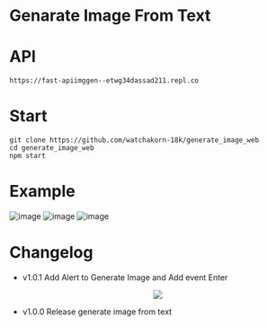 # Genarate Image From Text

# API
```
https://fast-apiimggen--etwg34dassad211.repl.co
```

# Start
```
git clone https://github.com/watchakorn-18k/generate_image_web
cd generate_image_web
npm start
```

# Example

<div alignt="center">

![image](https://cdn.discordapp.com/attachments/585069498986397707/1110816643057205261/screenshot-1684909697130.jpeg)
![image](https://cdn.discordapp.com/attachments/585069498986397707/1110816643346595860/screenshot-1684909704219.jpeg)
![image](https://cdn.discordapp.com/attachments/585069498986397707/1110816643627626507/screenshot-1684909677103.jpeg)

</div>

# Changelog
- v1.0.1 Add Alert to Generate Image and Add event Enter <p align="center"><img src="https://cdn.discordapp.com/attachments/585069498986397707/1111121577174650920/image.png" /></p>
- v1.0.0 Release generate image from text